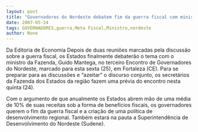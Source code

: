 ```yaml
---
layout: post
title: "Governadores do Nordeste debatem fim da guerra fiscal com ministro Guido Mantega"
date: 2007-05-24
tags: GOVERNADORES,guerra,Meta Fiscal,Ministro,nordeste
author: None
---
```

Da Editoria de Economia
Depois de duas reuni&otilde;es marcadas pela discuss&atilde;o sobre a guerra fiscal, os Estados finalmente debater&atilde;o o tema com o ministro da Fazenda, Guido Mantega, no terceiro Encontro de Governadores do Nordeste, marcado para esta sexta (25),&nbsp;em Fortaleza (CE). 
Para se preparar para as discuss&otilde;es e &ldquo;azeitar&rdquo; o discurso conjunto,&nbsp;os secret&aacute;rios da Fazenda dos Estados da regi&atilde;o fazem uma pr&eacute;via do encontro nesta quinta (24). 

Com o argumento de que anualmente os Estados abrem m&atilde;o de uma m&eacute;dia de 10% de suas receitas sob a forma de benef&iacute;cios fiscais, os governadores querem o fim da guerra fiscal e a cria&ccedil;&atilde;o de uma pol&iacute;tica de desenvolvimento regional. 
Tamb&eacute;m estar&aacute; na pauta a Superintend&ecirc;ncia de Desenvolvimento do Nordeste (Sudene).  